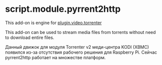 script.module.pyrrent2http
==========================

This add-on is engine for [plugin.video.torrenter](https://github.com/DiMartinoXBMC/plugin.video.torrenter) 

This add-on can be used to stream media files from torrents without need to download entire files.

Данный движок для модуля Torrenter v2 меди-центра KODI (XBMC) появился из-за отсутствия рабочего решения для Raspberry Pi.
Сейчас pyrrent2http работает на множестве платформ.

